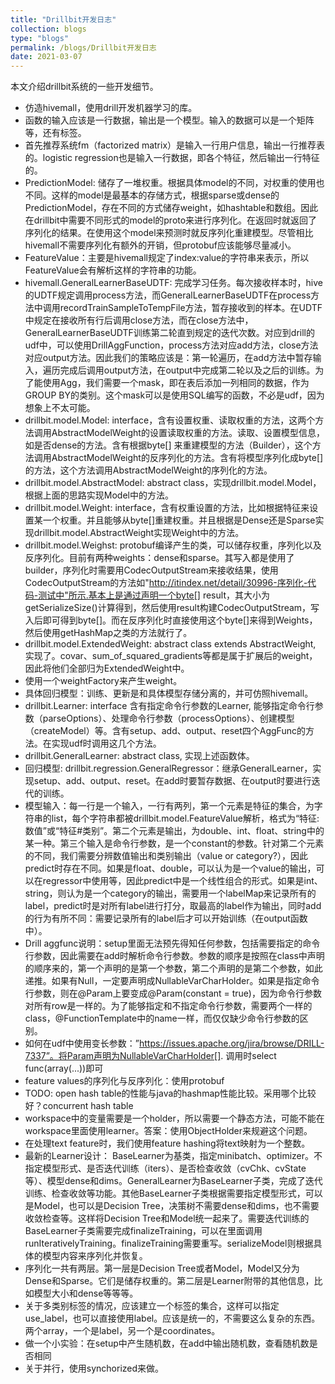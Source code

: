 ```yaml
---
title: "Drillbit开发日志"
collection: blogs
type: "blogs"
permalink: /blogs/Drillbit开发日志
date: 2021-03-07
---
```


本文介绍drillbit系统的一些开发细节。

- 仿造hivemall，使用drill开发机器学习的库。
- 函数的输入应该是一行数据，输出是一个模型。输入的数据可以是一个矩阵等，还有标签。
- 首先推荐系统fm（factorized matrix）是输入一行用户信息，输出一行推荐表的。logistic regression也是输入一行数据，即各个特征，然后输出一行特征的。
- PredictionModel: 储存了一堆权重。根据具体model的不同，对权重的使用也不同。这样的model是最基本的存储方式，根据sparse或dense的PredictionModel，存在不同的方式储存weight，如hashtable和数组。因此在drillbit中需要不同形式的model的proto来进行序列化。在返回时就返回了序列化的结果。在使用这个model来预测时就反序列化重建模型。尽管相比hivemall不需要序列化有额外的开销，但protobuf应该能够尽量减小。
- FeatureValue：主要是hivemall规定了index:value的字符串来表示，所以FeatureValue会有解析这样的字符串的功能。
- hivemall.GeneralLearnerBaseUDTF: 完成学习任务。每次接收样本时，hive的UDTF规定调用process方法，而GeneralLearnerBaseUDTF在process方法中调用recordTrainSampleToTempFile方法，暂存接收到的样本。在UDTF中规定在接收所有行后调用close方法，而在close方法中，GeneralLearnerBaseUDTF训练第二轮直到规定的迭代次数。对应到drill的udf中，可以使用DrillAggFunction，process方法对应add方法，close方法对应output方法。因此我们的策略应该是：第一轮遍历，在add方法中暂存输入，遍历完成后调用output方法，在output中完成第二轮以及之后的训练。为了能使用Agg，我们需要一个mask，即在表后添加一列相同的数据，作为GROUP BY的类别。这个mask可以是使用SQL编写的函数，不必是udf，因为想象上不太可能。
- drillbit.model.Model: interface，含有设置权重、读取权重的方法，这两个方法调用AbstractModelWeight的设置读取权重的方法。读取、设置模型信息，如是否dense的方法。含有根据byte[] 来重建模型的方法（Builder），这个方法调用AbstractModelWeight的反序列化的方法。含有将模型序列化成byte[]的方法，这个方法调用AbstractModelWeight的序列化的方法。
- drillbit.model.AbstractModel: abstract class，实现drillbit.model.Model，根据上面的思路实现Model中的方法。
- drillbit.model.Weight: interface，含有权重设置的方法，比如根据特征来设置某一个权重。并且能够从byte[]重建权重。并且根据是Dense还是Sparse实现drillbit.model.AbstractWeight实现Weight中的方法。
- drillbit.model.Weighst: protobuf编译产生的类，可以储存权重，序列化以及反序列化。目前有两种weights：dense和sparse。其写入都是使用了builder，序列化时需要用CodecOutputStream来接收结果，使用CodecOutputStream的方法如"http://itindex.net/detail/30996-序列化-代码-测试中"所示.基本上是通过声明一个byte[] result，其大小为getSerializeSize()计算得到，然后使用result构建CodecOutputStream，写入后即可得到byte[]。而在反序列化时直接使用这个byte[]来得到Weights，然后使用getHashMap之类的方法就行了。
- drillbit.model.ExtendedWeight: abstract class extends AbstractWeight, 实现了。covar、sum_of_squared_gradients等都是属于扩展后的weight，因此将他们全部归为ExtendedWeight中。
- 使用一个weightFactory来产生weight。
- 具体回归模型：训练、更新是和具体模型存储分离的，并可仿照hivemall。
- drillbit.Learner: interface 含有指定命令行参数的Learner, 能够指定命令行参数（parseOptions）、处理命令行参数（processOptions）、创建模型（createModel）等。含有setup、add、output、reset四个AggFunc的方法。在实现udf时调用这几个方法。
- drillbit.GeneralLearner: abstract class, 实现上述函数体。
- 回归模型: drillbit.regression.GeneralRegressor：继承GeneralLearner，实现setup、add、output、reset。在add时要暂存数据、在output时要进行迭代的训练。
- 模型输入：每一行是一个输入，一行有两列，第一个元素是特征的集合，为字符串的list，每个字符串都被drillbit.model.FeatureValue解析，格式为“特征:数值”或“特征#类别”。第二个元素是输出，为double、int、float、string中的某一种。第三个输入是命令行参数，是一个constant的参数。针对第二个元素的不同，我们需要分辨数值输出和类别输出（value or category?），因此predict时存在不同。如果是float、double，可以认为是一个value的输出，可以在regressor中使用等，因此predict中是一个线性组合的形式。如果是int、string，则认为是一个category的输出，需要用一个labelMap来记录所有的label，predict时是对所有label进行打分，取最高的label作为输出，同时add的行为有所不同：需要记录所有的label后才可以开始训练（在output函数中）。
- Drill aggfunc说明：setup里面无法预先得知任何参数，包括需要指定的命令行参数，因此需要在add时解析命令行参数。参数的顺序是按照在class中声明的顺序来的，第一个声明的是第一个参数，第二个声明的是第二个参数，如此递推。如果有Null，一定要声明成NullableVarCharHolder。如果是指定命令行参数，则在@Param上要变成@Param(constant = true)，因为命令行参数对所有row是一样的。为了能够指定和不指定命令行参数，需要两个一样的class，@FunctionTemplate中的name一样，而仅仅缺少命令行参数的区别。
- 如何在udf中使用变长参数：”https://issues.apache.org/jira/browse/DRILL-7337”。将Param声明为NullableVarCharHolder[]. 调用时select func(array(...))即可
- feature values的序列化与反序列化：使用protobuf
- TODO: open hash table的性能与java的hashmap性能比较。采用哪个比较好？concurrent hash table
- workspace中的变量需要是一个holder，所以需要一个静态方法，可能不能在workspace里面使用learner。答案：使用ObjectHolder来规避这个问题。
- 在处理text feature时，我们使用feature hashing将text映射为一个整数。
- 最新的Learner设计： BaseLearner为基类，指定minibatch、optimizer。不指定模型形式、是否迭代训练（iters）、是否检查收敛（cvChk、cvState等）、模型dense和dims。GeneralLearner为BaseLearner子类，完成了迭代训练、检查收敛等功能。其他BaseLearner子类根据需要指定模型形式，可以是Model，也可以是Decision Tree，决策树不需要dense和dims，也不需要收敛检查等。这样将Decision Tree和Model统一起来了。需要迭代训练的BaseLearner子类需要完成finalizeTraining，可以在里面调用runIterativelyTraining。finalizeTraining需要重写。serializeModel则根据具体的模型内容来序列化并恢复。
- 序列化一共有两层。第一层是Decision Tree或者Model，Model又分为Dense和Sparse。它们是储存权重的。第二层是Learner附带的其他信息，比如模型大小和dense等等等。
- 关于多类别标签的情况，应该建立一个标签的集合，这样可以指定use_label，也可以直接使用label。应该是统一的，不需要这么复杂的东西。两个array，一个是label，另一个是coordinates。
- 做一个小实验：在setup中产生随机数，在add中输出随机数，查看随机数是否相同
- 关于并行，使用synchorized来做。
